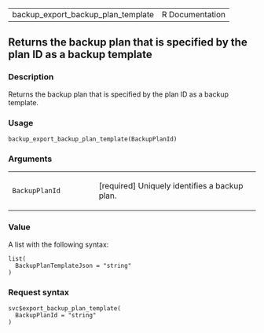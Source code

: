 <table style="width: 100%;">
<tbody>
<tr class="odd">
<td>backup_export_backup_plan_template</td>
<td style="text-align: right;">R Documentation</td>
</tr>
</tbody>
</table>

## Returns the backup plan that is specified by the plan ID as a backup template

### Description

Returns the backup plan that is specified by the plan ID as a backup
template.

### Usage

    backup_export_backup_plan_template(BackupPlanId)

### Arguments

<table>
<colgroup>
<col style="width: 35%" />
<col style="width: 65%" />
</colgroup>
<tbody>
<tr class="odd">
<td><code
id="backup_export_backup_plan_template_:_BackupPlanId">BackupPlanId</code></td>
<td><p>[required] Uniquely identifies a backup plan.</p></td>
</tr>
</tbody>
</table>

### Value

A list with the following syntax:

    list(
      BackupPlanTemplateJson = "string"
    )

### Request syntax

    svc$export_backup_plan_template(
      BackupPlanId = "string"
    )
